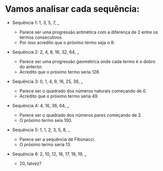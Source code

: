 # Vamos analisar cada sequência:

- Sequência 1: 1, 3, 5, 7, _
  * Parece ser uma progressão aritmética com a diferença de 2 entre os termos consecutivos
  * Por isso acredito que o próximo termo seja o 9.

- Sequência 2: 2, 4, 8, 16, 32, 64, _
  * Parece ser uma progressão geométrica onde cada termo é o dobro do anterior.
  * Acredito que o próximo termo seria 128.

- Sequência 3: 0, 1, 4, 9, 16, 25, 36, _
  * Parece ser o quadrado dos números naturais começando de 0.
  * Acredito que o próximo termo seria 49.

- Sequência 4: 4, 16, 36, 64, _
  * Parece ser o quadrado dos números pares começando de 2.
  * O próximo termo seia 100.

- Sequência 5: 1, 1, 2, 3, 5, 8, _
  * Parece ser a sequência de Fibonacci.
  * O próximo termo seria 13.

- Sequência 6: 2, 10, 12, 16, 17, 18, 19, _
  * 20, talvez?
  
